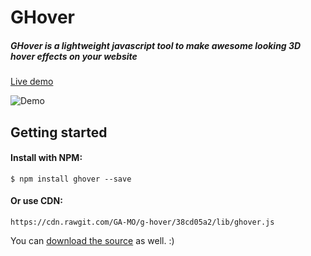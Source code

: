# GHover
##### GHover is a lightweight javascript tool to make awesome looking 3D hover effects on your website
[Live demo](https://ga-mo.github.io/g-hover/demo/)

![Demo](https://s27.postimg.org/ubmtxh0fn/ghover.jpg)

## Getting started

#### Install with NPM:
```
$ npm install ghover --save
```

#### Or use CDN:
```
https://cdn.rawgit.com/GA-MO/g-hover/38cd05a2/lib/ghover.js
```

You can [download the source](https://github.com/GA-MO/g-hover/tree/master/lib) as well. :)
